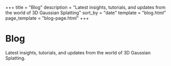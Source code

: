 +++
title = "Blog"
description = "Latest insights, tutorials, and updates from the world of 3D Gaussian Splatting"
sort_by = "date"
template = "blog.html"
page_template = "blog-page.html"
+++

# Blog

Latest insights, tutorials, and updates from the world of 3D Gaussian Splatting.